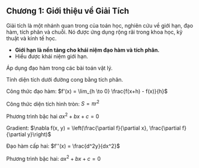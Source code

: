 ## **Chương 1: Giới thiệu về Giải Tích**

Giải tích là một nhánh quan trong của toán học, nghiên cứu về giới hạn, đạo hàm, tích phân và chuỗi. Nó được ứng dụng rộng rãi trong khoa học, kỹ thuật và kinh tế học.

- **Giới hạn là nền tảng cho khái niệm đạo hàm và tích phân.**
- Hiểu được khái niệm giới hạn.

Áp dụng đạo hàm trong các bài toán vật lý.

Tính diện tích dưới đường cong bằng tích phân.

Công thức đạo hàm:  $f'(x) = \lim_{h \to 0} \frac{f(x+h) - f(x)}{h}$ 

Công thức diện tích hình tròn:  $S = \pi r^2$ 

Phương trình bậc hai  $ax^2 + bx + c = 0$ 

Gradient:  $\nabla f(x, y) = \left(\frac{\partial f}{\partial x}, \frac{\partial f}{\partial y}\right)$ 

Đạo hàm cấp hai:  $f''(x) = \frac{d^2y}{dx^2}$ 

Phương trình bậc hai:  $ax^2 + bx + c = 0$